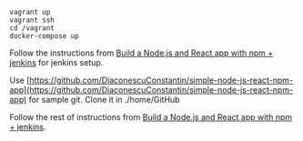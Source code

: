     vagrant up
    vagrant ssh
    cd /vagrant
    docker-compose up

Follow the instructions from [Build a Node.js and React app with npm + jenkins](https://jenkins.io/doc/tutorials/build-a-node-js-and-react-app-with-npm/) for jenkins setup.

Use [https://github.com/DiaconescuConstantin/simple-node-js-react-npm-app](https://github.com/DiaconescuConstantin/simple-node-js-react-npm-app) for sample git. Clone it in ./home/GitHub

Follow the rest of instructions from [Build a Node.js and React app with npm + jenkins](https://jenkins.io/doc/tutorials/build-a-node-js-and-react-app-with-npm/).
